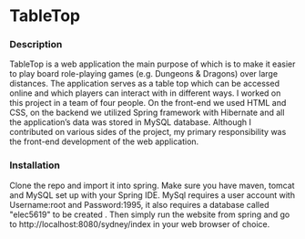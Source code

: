 # TableTop #

### Description ###

TableTop is a web application the main purpose of which is to make it easier to play board role-playing games (e.g. Dungeons & Dragons) over large distances. The application serves as a table top which can be accessed online and which players can interact with in different ways. I worked on this project in a team of four people. On the front-end we used HTML and CSS, on the backend we utilized Spring framework with Hibernate and all the application’s data was stored in MySQL database. Although I contributed on various sides of the project, my primary responsibility was the front-end development of the web application.

### Installation ###

Clone the repo and import it into spring. Make sure you have maven, tomcat and MySQL set up with  your Spring IDE. MySql requires a user account with Username:root and Password:1995, it also requires a database called "elec5619" to be created . Then simply run the website from spring and go to http://localhost:8080/sydney/index in your web browser of choice.
